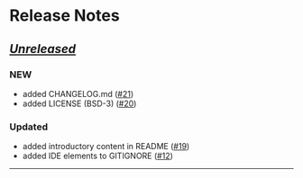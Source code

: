# Release Notes

## _[Unreleased](https://github.com/mluster/jazz-modules/compare/v0.1.0...main)_
### NEW
- added CHANGELOG.md ([#21]())
- added LICENSE (BSD-3) ([#20]())

### Updated
- added introductory content in README ([#19]())
- added IDE elements to GITIGNORE ([#12]())

---
<!--
## [vX.Y.Z (YYYY-MM-DD)](Github Link to compare/vX.Y.Z...vX.Y.Z)
### (NEW|Updated|Fixed|Removed)
- Issue Summary ([#ID](Link to Pull Request))
-->

